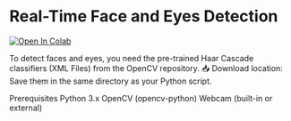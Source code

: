 # Real-Time Face and Eyes Detection

[![Open In Colab](https://colab.research.google.com/assets/colab-badge.svg)](https://colab.research.google.com/github/zikesh-dev/FaceEyeDetection/)

To detect faces and eyes, you need the pre-trained Haar Cascade classifiers (XML Files) from the OpenCV repository.
📥 Download location: Save them in the same directory as your Python script.

Prerequisites
    Python 3.x
    OpenCV (opencv-python)
    Webcam (built-in or external)
